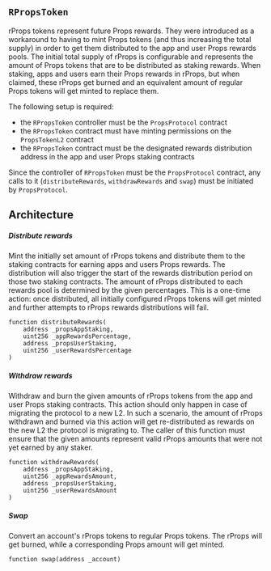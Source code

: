 ## `RPropsToken`

rProps tokens represent future Props rewards. They were introduced as a workaround to having to mint Props tokens (and thus increasing the total supply) in order to get them distributed to the app and user Props rewards pools. The initial total supply of rProps is configurable and represents the amount of Props tokens that are to be distributed as staking rewards. When staking, apps and users earn their Props rewards in rProps, but when claimed, these rProps get burned and an equivalent amount of regular Props tokens will get minted to replace them.

The following setup is required:

- the `RPropsToken` controller must be the `PropsProtocol` contract
- the `RPropsToken` contract must have minting permissions on the `PropsTokenL2` contract
- the `RPropsToken` contract must be the designated rewards distribution address in the app and user Props staking contracts

Since the controller of `RPropsToken` must be the `PropsProtocol` contract, any calls to it (`distributeRewards`, `withdrawRewards` and `swap`) must be initiated by `PropsProtocol`.

## Architecture

##### Distribute rewards

Mint the initially set amount of rProps tokens and distribute them to the staking contracts for earning apps and users Props rewards. The distribution will also trigger the start of the rewards distribution period on those two staking contracts. The amount of rProps distributed to each rewards pool is determined by the given percentages. This is a one-time action: once distributed, all initially configured rProps tokens will get minted and further attempts to rProps rewards distributions will fail.

```solidity
function distributeRewards(
    address _propsAppStaking,
    uint256 _appRewardsPercentage,
    address _propsUserStaking,
    uint256 _userRewardsPercentage
)
```

##### Withdraw rewards

Withdraw and burn the given amounts of rProps tokens from the app and user Props staking contracts. This action should only happen in case of migrating the protocol to a new L2. In such a scenario, the amount of rProps withdrawn and burned via this action will get re-distributed as rewards on the new L2 the protocol is migrating to. The caller of this function must ensure that the given amounts represent valid rProps amounts that were not yet earned by any staker.

```solidity
function withdrawRewards(
    address _propsAppStaking,
    uint256 _appRewardsAmount,
    address _propsUserStaking,
    uint256 _userRewardsAmount
)
```

##### Swap

Convert an account's rProps tokens to regular Props tokens. The rProps will get burned, while a corresponding Props amount will get minted.

```solidity
function swap(address _account)
```
